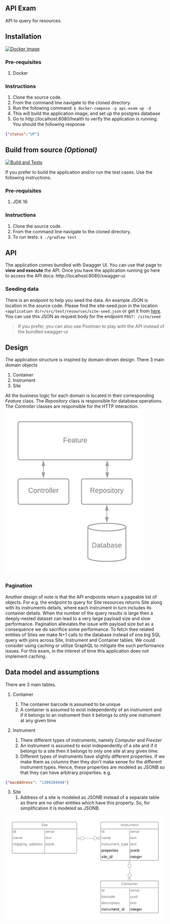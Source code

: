 ## API Exam
API to query for resources.
## Installation
[![Docker Image](https://github.com/sturlapati-adaptive/api-exam/actions/workflows/docker-image.yml/badge.svg)](https://github.com/sturlapati-adaptive/api-exam/actions/workflows/docker-image.yml)
### Pre-requisites
1. Docker
### Instructions
1. Clone the source code. 
2. From the command line navigate to the cloned directory.
3. Run the following command: `$ docker-compose -p api-exam up -d`
4. This will build the application image, and set up the postgres database
5. Go to http://localhost:8080/health to verify the application is running. You should the following response
```json
{"status":"UP"}
```
## Build from source *(Optional)*
[![Build and Tests](https://github.com/sturlapati-adaptive/api-exam/actions/workflows/gradle.yml/badge.svg)](https://github.com/sturlapati-adaptive/api-exam/actions/workflows/gradle.yml)

If you prefer to build the application and/or run the test cases. Use the following instructions.
### Pre-requisites
1. JDK 16
### Instructions
1. Clone the source code.
2. From the command line navigate to the cloned directory.
3. To run tests: `$ ./gradlew test`

## API
The application comes bundled with Swagger UI. You can use that page to **view and execute** the API. 
Once you have the application running go here to access the API docs: http://localhost:8080/swagger-ui
### Seeding data
There is an endpoint to help you seed the data. An example JSON is location in the source code. Please find the site-seed.json
in the location `<application dir>/src/test/resources/site-seed.json` or get it from [here](/src/test/resources/site-seed.json). 
You can use this JSON as request body for the endpoint `POST: /site/seed` 
> If you prefer, you can also use Postman to play with the API instead of the bundled swagger-ui

## Design
The application structure is inspired by domain-driven design. There 3 main domain objects
1. Container
2. Instrument
3. Site

All the business logic for each domain is located in their corresponding *Feature* class. The *Repository* class 
is responsible for database operations. The *Controller* classes are responsible for the HTTP interaction.  
![Design!](./src/main/resources/images/api-exam.png)

### Pagination
Another design of note is that the API endpoints return a pageable list of objects. For e.g. the endpoint to query for Site resources
returns Site along with its instruments details, where each instrument in turn includes its container details. When the number
of the query results is large then a deeply-nested dataset can lead to a very large payload size and slow performance.
Pagination alleviates the issue with payload size but as a consequence we do sacrifice some performance. To fetch thee related
entities of Sites we make N+1 calls to the database instead of one big SQL query with joins across Site, Instrument and Container tables. 
We could consider using caching or utilize GraphQL to mitigate the such performance issues. For this exam, in the interest of time
this application does not implement caching. 

## Data model and assumptions
There are 3 main tables.
1. Container
   1. The container barcode is assumed to be unique
   2. A container is assumed to exist independently of an instrument and if it belongs to an instrument then it belongs to only one instrument at any given time
   
2. Instrument
   1. There different types of instruments, namely *Computer* and *Freezer*
   2. An instrument is assumed to exist independently of a site and if it belongs to a site then it belongs to only one site at any given time.
   3. Different types of instruments have slightly different properties. If we make them as columns then they don't make sense for the different instrument types. Hence, these properties are modeled as JSONB so that they can have arbitrary properties. e.g. 
```json
{"macAddress": "1309284948"}
```

3. Site
   1. Address of a site is modeled as JSONB instead of a separate table as there are no other entities which have this property. So, for simplification it is modeled as JSONB.


![Entity Relationships!](./src/main/resources/images/api-exam-db.png)
